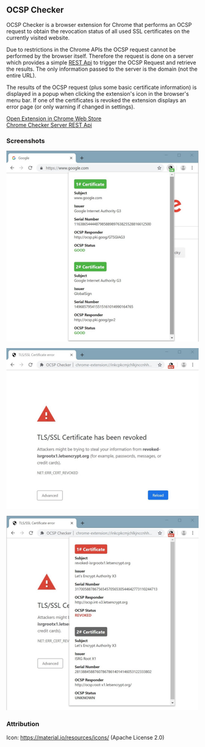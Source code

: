 ## OCSP Checker
OCSP Checker is a browser extension for Chrome that performs an OCSP request to obtain the revocation status of all used SSL certificates on the currently visited website.

Due to restrictions in the Chrome APIs the OCSP request cannot be performed by the browser itself. Therefore the request is done on a server which provides a simple [REST Api](https://github.com/bbindreiter/ocspchecker_server) to trigger the OCSP Request and retrieve the results. The only information passed to the server is the domain (not the entire URL). 

The results of the OCSP request (plus some basic certificate information) is displayed in a popup when clicking the extension's icon in the browser's menu bar. If one of the certificates is revoked the extension displays an error page (or only warning if changed in settings).
 
[Open Extension in Chrome Web Store](https://chrome.google.com/webstore/detail/ocsp-checker/ajgbaimfmdjocihpimgbonjinhkeffnf/)  
[Chrome Checker Server REST Api](https://github.com/bbindreiter/ocspchecker_server)




### Screenshots

![Screenshot](screenshots/ok_popup.jpg)

![Screenshot](screenshots/revoked_error_page.jpg)

![Screenshot](screenshots/revoked_popup.jpg)


### Attribution
Icon: https://material.io/resources/icons/ (Apache License 2.0)

